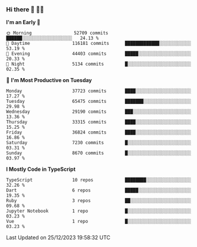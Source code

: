 ### Hi there 👋 🧑‍💻



<!--START_SECTION:waka-->
**I'm an Early 🐤** 

```text
🌞 Morning                52709 commits       ██████░░░░░░░░░░░░░░░░░░░   24.13 % 
🌆 Daytime                116181 commits      █████████████░░░░░░░░░░░░   53.19 % 
🌃 Evening                44403 commits       █████░░░░░░░░░░░░░░░░░░░░   20.33 % 
🌙 Night                  5134 commits        █░░░░░░░░░░░░░░░░░░░░░░░░   02.35 % 
```
📅 **I'm Most Productive on Tuesday** 

```text
Monday                   37723 commits       ████░░░░░░░░░░░░░░░░░░░░░   17.27 % 
Tuesday                  65475 commits       ███████░░░░░░░░░░░░░░░░░░   29.98 % 
Wednesday                29190 commits       ███░░░░░░░░░░░░░░░░░░░░░░   13.36 % 
Thursday                 33315 commits       ████░░░░░░░░░░░░░░░░░░░░░   15.25 % 
Friday                   36824 commits       ████░░░░░░░░░░░░░░░░░░░░░   16.86 % 
Saturday                 7230 commits        █░░░░░░░░░░░░░░░░░░░░░░░░   03.31 % 
Sunday                   8670 commits        █░░░░░░░░░░░░░░░░░░░░░░░░   03.97 % 
```


**I Mostly Code in TypeScript** 

```text
TypeScript               10 repos            ████████░░░░░░░░░░░░░░░░░   32.26 % 
Dart                     6 repos             █████░░░░░░░░░░░░░░░░░░░░   19.35 % 
Ruby                     3 repos             ██░░░░░░░░░░░░░░░░░░░░░░░   09.68 % 
Jupyter Notebook         1 repo              █░░░░░░░░░░░░░░░░░░░░░░░░   03.23 % 
Vue                      1 repo              █░░░░░░░░░░░░░░░░░░░░░░░░   03.23 % 
```




 Last Updated on 25/12/2023 19:58:32 UTC
<!--END_SECTION:waka-->


